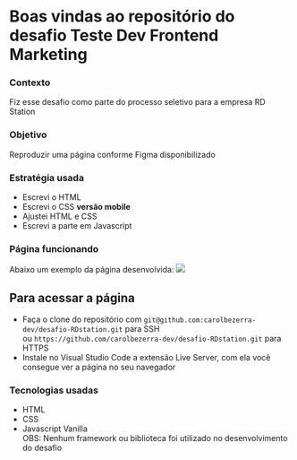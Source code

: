 # Boas vindas ao repositório do desafio Teste Dev Frontend Marketing

### Contexto
Fiz esse desafio como parte do processo seletivo para a empresa RD Station

### Objetivo
Reproduzir uma página conforme Figma disponibilizado

### Estratégia usada
- Escrevi o HTML
- Escrevi o CSS **versão mobile**
- Ajustei HTML e CSS
- Escrevi a parte em Javascript

### Página funcionando
Abaixo um exemplo da página desenvolvida:
![](https://github.com/carolbezerra-dev/desafio-RDstation/blob/main/gif.gif)

## Para acessar a página
- Faça o clone do repositório com `git@github.com:carolbezerra-dev/desafio-RDstation.git` para SSH  
ou `https://github.com/carolbezerra-dev/desafio-RDstation.git` para HTTPS  
- Instale no Visual Studio Code a extensão Live Server, com ela você consegue ver a página no seu navegador  
### Tecnologias usadas
- HTML
- CSS
- Javascript Vanilla  
OBS: Nenhum framework ou biblioteca foi utilizado no desenvolvimento do desafio
